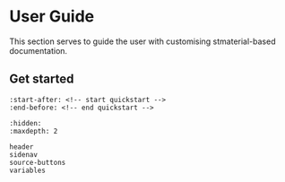 # User Guide

This section serves to guide the user with customising stmaterial-based documentation.

## Get started

```{include} ../../README.md
:start-after: <!-- start quickstart -->
:end-before: <!-- end quickstart -->
```

```{toctree}
:hidden:
:maxdepth: 2

header
sidenav
source-buttons
variables
```
